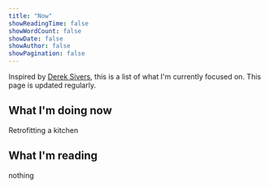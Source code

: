 ```yaml
---
title: "Now"
showReadingTime: false
showWordCount: false
showDate: false
showAuthor: false
showPagination: false
---
```


Inspired by [Derek Sivers](https://sive.rs/nowff), this is a list of what I'm currently focused on. This page is updated regularly.

## What I'm doing now

Retrofitting a kitchen

## What I'm reading

nothing
